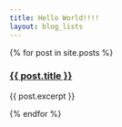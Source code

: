 ```yaml
---
title: Hello World!!!!
layout: blog_lists
---
```

{% for post in site.posts %}
<h3>
	<a href="{{ post.url }}">{{ post.title }}</a>
</h3>
<p>{{ post.excerpt }}</p>
{% endfor %}